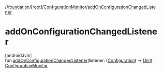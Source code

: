 //[foundation](../../../index.md)/[[root]](../index.md)/[ConfigurationMonitor](index.md)/[addOnConfigurationChangedListener](add-on-configuration-changed-listener.md)

# addOnConfigurationChangedListener

[androidJvm]\
fun [addOnConfigurationChangedListener](add-on-configuration-changed-listener.md)(listener: ([Configuration](https://developer.android.com/reference/kotlin/android/content/res/Configuration.html)) -&gt; [Unit](https://kotlinlang.org/api/core/kotlin-stdlib/kotlin/-unit/index.html)): [ConfigurationMonitor](index.md)